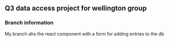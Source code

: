 ## Q3 data access project for wellington group

### Branch information
My branch ahs the react component with a form for adding entries to the db